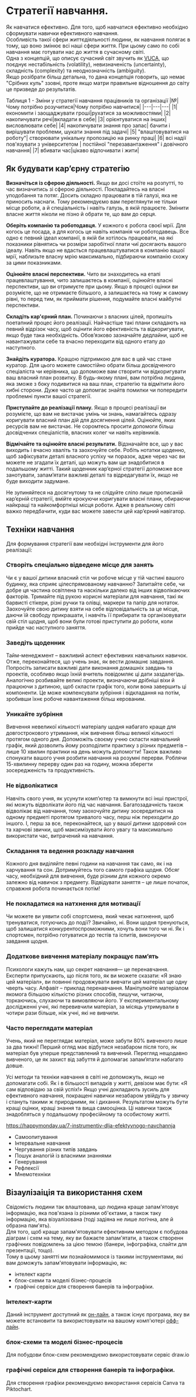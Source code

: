 # Стратегії навчання.
Як навчатися ефективно.
Для того, щоб навчатися ефективно необхідно сформувати навички ефективного навчання.  
Особливість такої сфери життєдіяльності людини, як навчання полягає в тому, що воно змінює всі наші сфери життя. При цьому само по собі навчання має готувати нас до життя в сучасному світі.  
Одна з концепцій, що описує сучасний світ звучить як [VUCA](https://ir.kneu.edu.ua/bitstream/handle/2010/38078/sborun_21-30.pdf?sequence=1&isAllowed=y), що поєднує нестабільність (volatility), невизначеність
(uncertainty), складність (complexity) та неоднозначність (ambiguity).  
Якщо розібрати більш детальна, то дана концепція говорить, що немає "Срібних куль" ззовні, проте якщо матри правильне відношення до світу це призведе до результатів.  

Таблиця 1 - Зміни у стратегії навчання працівників та організації
|№|Чому потрібно розучитися|Чому потрібно навчитися|
|---|---|---|
|1|економити і заощаджувати гроші|рухатися за можливостями|
|2|накопичувати речі|вкладати в себе|
|3| орієнтуватися на інших| висловлювати себе|
|4| накопичувати знання про запас| бачити і вирішувати проблеми, шукати знання під задачі|
|5| "влаштовуватися на роботу"| створювати унікальну пропозицію на ринку праці|
|6| всі надії пов'язувати з університетом | постійної "перезавантаження" і довічного навчання|
|7| вбивати час|цікаво відпочивати і жити|


## Як будувати кар’єрну стратегію
**Визначіться із сферою діяльності.** Якщо ви досі стоїте на розпутті, то час визначитись зі сферою діяльності. Покладайтесь на власні уподобання та потяг. Досить складно працювати в тій галузі, яка не приносить наснаги. Тому рекомендуємо вам переглянути не тільки місце роботи, а й спеціальність і навіть галузь, в якій працюєте. Змінити власне життя ніколи не пізно й обрати те, що вам до серця.  
  
**Оберіть компанію та роботодавця.** У кожного є робота своєї мрії. Для когось це посада, а для когось це навіть компанія чи роботодавець. Все одно є певний ідеал компанії, в якій би хотілось працювати, на які показники рівнятись чи розміри заробітної плати чиї досягають вашого ідеалу. Навіть якщо не вдасться працевлаштуватися в компанію вашої мрії, наблизьте власну мрію максимально, підбираючи компанію схожу за цими показниками.  
  
**Оцінюйте власні перспективи.** Чито ви знаходитесь на етапі працевлаштування, чито залишаєтесь в компанії, оцінюйте власні перспективи, що ви отримуєте при цьому. Якщо в процесі оцінки ви розумієте, що не отримаєте більшого, а залишаєтесь на тому ж самому рівні, то перед тим, як приймати рішення, подумайте власні майбутні перспективи.  
  
**Складіть кар'єрний план.** Починаючи з власних цілей, пропишіть поетапний процес його реалізації. Найчастіше такі плани складають на певний відрізок часу, щоб оцінити його ефективність та відкоригувати, якщо буде така необхідність. Обов’язково зазначайте дедлайни, щоб не навантажувати себе та вчасно переходити від одного етапу до наступного.  
  
**Знайдіть куратора.** Кращою підтримкою для вас в цей час стане куратор. Для цього можете самостійно обрати більш досвідченого спеціаліста чи керівника, що допоможе вам створити чи відкоригувати ваш власний план розвитку. В будь-якому плані, вам потрібна людина, яка зможе з боку подивитися на ваш план, стратегію та відмітити його хибні сторони. Дуже часто це допомгає знайтв помилки чи попередити проблемні пункти вашої стратегії.  
  
**Приступайте до реалізації плану.** Якщо в процесі реалізації ви розумієте, що вам не вистачає умінь чи знань, намагайтесь одразу коригувати власний план дій для досягнення цілей. Оцінюйте, яких ресурсів вам не вистачає. Не соромтесь просити допомоги більш досвідчених спеціалістів, власних колег чи навіть керівників.  
  
**Відмічайте та оцінюйте власні результати.** Відзначайте все, що у вас виходить і вчасно хваліть та заохочуйте себе. Робіть нотатки щоденно, щоб зафіксувати деталі власного успіху чи поразок, адже через час ви можете не згадати їх деталі, що можуть вам ще знадобитися в подальшому житті. Такий щоденник кар’єрної стратегії допоможе все занотувати, запам’ятати важливі деталі та відредагувати їх, якщо не буде виходити задумане.  
  
Не зупиняйтеся на досягнутому та не слідуйте сліпо лише прописаній кар’єрній стратегії, вмійте крокуючи коригувати власні плани, обираючи найкращі та найкомфортніші місця роботи. Адже в реальному світі важко передбачити, куди вас можете завести цей кар’єрний навігатор.

## Техніки навчання
Для формування стратегії вам необхідні інструменти для його реалізації:
### Створіть спеціально відведене місце для занять
Чи є у вашої дитини власний стіл чи робоче місце у тій частині вашого будинку, яка сприяє цілеспрямованому навчанню? Запитайте себе, чи добре ця частина освітлена та наскільки далеко від інших відволікаючих факторів. Тримайте під рукою корисні матеріали для навчання, такі як барвисті стікери, різні ручки та олівці, маркери та папір для нотаток. Заохочуйте свою дитину взяти на себе відповідальність за це місце, даючи їй свободу прикрашати, і навчіть її прибирати та організовувати свій стіл щодня, щоб вони були готові приступити до роботи, коли прийде час наступного заняття.  
  
### Заведіть щоденник
Тайм-менеджмент – важливий аспект ефективних навчальних навичок. Отже, переконайтеся, що учень знає, як вести домашнє завдання. Попросіть  записати важливі дати виконання домашніх завдань та проектів, особливо якщо їхній вчитель повідомляє ці дати заздалегідь. Аналогічно розбивайте великі проекти, визначаючи дрібніші віхи й працюючи  з дитиною, щоб скласти графік того, коли вона завершить ці компоненти. Це може компенсувати зубріння і відкладання на потім, зробивши їхнє робоче навантаження більш керованим.

### Уникайте зубріння
Вивчення невеликої кількості матеріалу щодня набагато краще для довгострокового утримання, ніж вивчення більш великої кількості  протягом одного дня. Допоможіть своєму учню скласти навчальний графік, який дозволить йому розподілити практику з різних предметів – лише 10 хвилин практики на день можуть допомогти! Також важливо спонукати вашого учня розбити навчання на розумні перерви. Роблячи 15-хвилинну перерву один раз на годину, можна зберегти зосередженість та продуктивність.

###  Не відволікатися
Навчіть свого учня, як усунути комп’ютер та вимкнути всі інші пристрої, які можуть відволікати його під час навчання. Багатозадачність також відволікає від навчання, тому заохочуйте дитину зосередитися на одному предметі протягом тривалого часу, перш ніж переходити до іншого. І, перш за все, переконайтеся, що у вашої дитини здоровий сон та харчові звички, щоб максимізувати його увагу та максимально використати час, витрачений на навчання.

###  Складання та ведення розкладу навчання

Кожного дня виділяйте певні години на навчання так само, як і на харчування та сон. Дотримуйтесь того самого графіка щодня. Обсяг часу, необхідний для вивчення, буде різним для кожного окремо залежно від навичок з предмету. Відвідувати заняття – це лише початок, справжня робота починається потім!

###  Не покладатися на натхнення для мотивації
Чи можете ви уявити собі спортсмена, який чекає натхнення, щоб тренуватися, готуючись до події? Звичайно, ні. Вони щодня тренуються, щоб залишатися конкурентоспроможними, хочуть вони того чи ні. Як і спортсмен, потрібно готуватися до тестів та іспитів, виконуючи завдання щодня.

### Додаткове вивчення матеріалу покращує пам’ять
Психологи кажуть нам, що секрет навчання— це перенавчання. Експерти припускають, що після того, як ви можете сказати: «Я знаю цей матеріал», ви повинні продовжувати вивчати цей матеріал ще одну чверть часу. Алфавіт – приклад перенавчання. Маніпулюйте матеріалом якомога більшою кількістю різних способів, пишучи, читаючи, торкаючись, слухаючи та вимовляючи його. У експериментальному дослідженні учні, які перевивчили матеріал, за місяць утримували в чотири рази більше, ніж учні, які не вивчили.

### Часто переглядати матеріал

Учень, який не переглядає матеріал, може забути 80% вивченого лише за два тижні! Перший огляд має відбутися незабаром після того, як матеріал був уперше представлений та вивчений. Перегляд нещодавно вивченого, це як захист від забуття й допомагає запам’ятати набагато довше.  
  
Усі методи та техніки навчання в світі не допоможуть, якщо не допомагати собі. Як і в більшості випадків у  житті,  девізом має бути: «Я сам відповідаю за свій успіх!» Якщо учні докладають зусиль для ефективного навчання, покращені навички незабаром увійдуть у звичку і стануть такими ж природними, як і дихання. Результатом можуть бути кращі оцінки, кращі знання та вища самооцінка. Ці навички також знадобляться  у подальшому професійному та особистому житті.

https://happymonday.ua/7-instrumentiv-dlja-efektyvnogo-navchannja
* Самоопитування
* Інтервальне навчання
* Чергування різних типів завдань
* Пошук аналогій із власними знаннями
* Генерування 
* Рефлексії
* Мнемотехніки

## Візаулізаіція та використання схем
Свідомість людини так влаштована, що людина краще запам'ятовує інформацію, яка пов'язана із різними об'єктами, а також таку інформацію, яка візуалізована (тоді задіяна не лише логічна, але й образна пам'ять).  
Для того, щоб краще запам'ятовувати ефективним методом є побудова діаграм і схем на тему, яку ви бажаєте запам'ятати, а також створенн графічних повідомлень за цією темою (банери, інфографіка, слайти для презентації, тощо).  
Тому в цьому занятті ми познайомимося із такими інструментами, які вам доможуть запам'ятовувати інформацію, як:
* інтелект карти
* блок-схеми та моделі бізнес-процесів
* графічні сервіси для створення банерів та інфографіки.

### Інтелект-карти
Даний інструмент доступний як [он-лайн](https://www.mindmeister.com/), а також існує програма, яку ви можете встановити та використовувати на вашому комп'ютері [офф-лайн](https://xmind.app/download/).
### блок-схеми та моделі бізнес-процесів
Для побудови блок-схем рекомендуємо використовувати сервіс draw.io
### графічні сервіси для створення банерів та інфографіки.
Для створення графіки рекомендуємо використання сервісів Canva та Piktochart.

